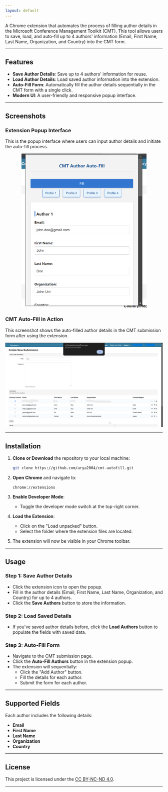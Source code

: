```yaml
---
layout: default
---
```


A Chrome extension that automates the process of filling author details in the Microsoft Conference Management Toolkit (CMT). This tool allows users to save, load, and auto-fill up to 4 authors' information (Email, First Name, Last Name, Organization, and Country) into the CMT form.

---

## **Features**

- **Save Author Details**: Save up to 4 authors' information for reuse.
- **Load Author Details**: Load saved author information into the extension.
- **Auto-Fill Form**: Automatically fill the author details sequentially in the CMT form with a single click.
- **Modern UI**: A user-friendly and responsive popup interface.

---

## **Screenshots**

### **Extension Popup Interface**

This is the popup interface where users can input author details and initiate the auto-fill process.

<div style="text-align: center;">
    <img src="./images/ext.png" alt="Extension Popup" width="400">
</div>


### **CMT Auto-Fill in Action**

This screenshot shows the auto-filled author details in the CMT submission form after using the extension.

![Auto-Filled Form](./images/after.png)

---

## **Installation**

1. **Clone or Download** the repository to your local machine:

   ```bash
   git clone https://github.com/arya2004/cmt-autofill.git
   ```

2. **Open Chrome** and navigate to:

   ```
   chrome://extensions
   ```

3. **Enable Developer Mode**:
   - Toggle the developer mode switch at the top-right corner.

4. **Load the Extension**:
   - Click on the "Load unpacked" button.
   - Select the folder where the extension files are located.

5. The extension will now be visible in your Chrome toolbar.

---

## **Usage**

### **Step 1: Save Author Details**
- Click the extension icon to open the popup.
- Fill in the author details (Email, First Name, Last Name, Organization, and Country) for up to 4 authors.
- Click the **Save Authors** button to store the information.

### **Step 2: Load Saved Details**
- If you've saved author details before, click the **Load Authors** button to populate the fields with saved data.

### **Step 3: Auto-Fill Form**
- Navigate to the CMT submission page.
- Click the **Auto-Fill Authors** button in the extension popup.
- The extension will sequentially:
  - Click the "Add Author" button.
  - Fill the details for each author.
  - Submit the form for each author.

---

## **Supported Fields**

Each author includes the following details:
- **Email**
- **First Name**
- **Last Name**
- **Organization**
- **Country**

---

## **License**

This project is licensed under the [CC BY-NC-ND 4.0](LICENSE).

---
